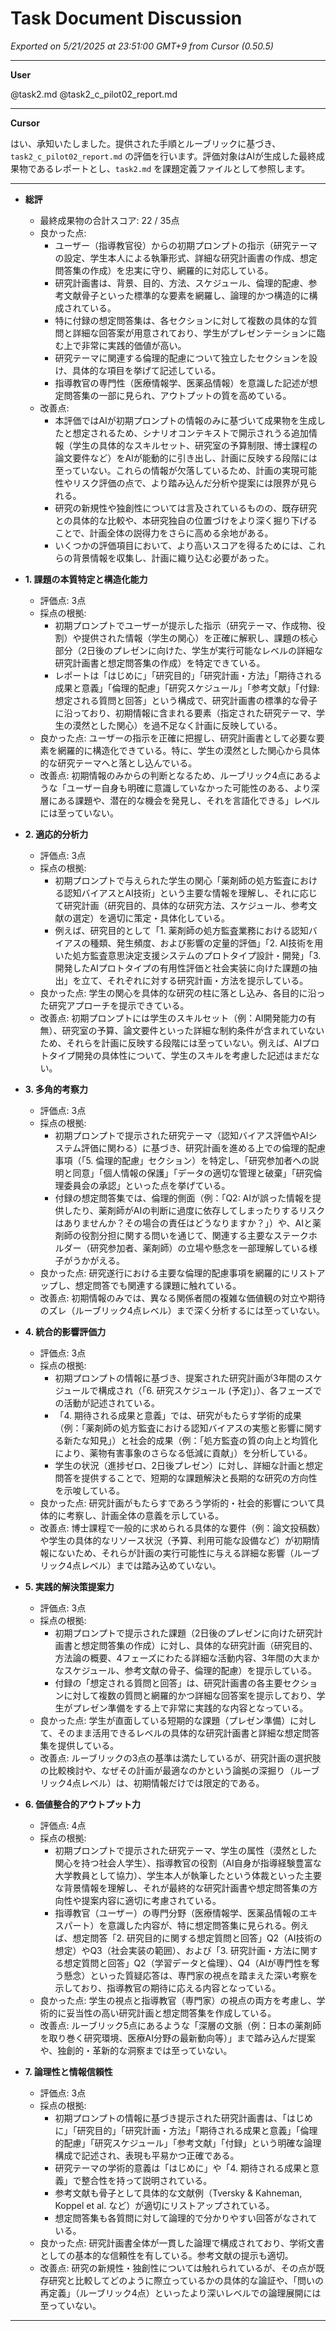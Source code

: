 # Task Document Discussion
_Exported on 5/21/2025 at 23:51:00 GMT+9 from Cursor (0.50.5)_

---

**User**

@task2.md @task2_c_pilot02_report.md 

---

**Cursor**

はい、承知いたしました。提供された手順とルーブリックに基づき、`task2_c_pilot02_report.md` の評価を行います。評価対象はAIが生成した最終成果物であるレポートとし、`task2.md` を課題定義ファイルとして参照します。

---

- **総評**
  - 最終成果物の合計スコア: 22 / 35点
  - 良かった点:
    -   ユーザー（指導教官役）からの初期プロンプトの指示（研究テーマの設定、学生本人による執筆形式、詳細な研究計画書の作成、想定問答集の作成）を忠実に守り、網羅的に対応している。
    -   研究計画書は、背景、目的、方法、スケジュール、倫理的配慮、参考文献骨子といった標準的な要素を網羅し、論理的かつ構造的に構成されている。
    -   特に付録の想定問答集は、各セクションに対して複数の具体的な質問と詳細な回答案が用意されており、学生がプレゼンテーションに臨む上で非常に実践的価値が高い。
    -   研究テーマに関連する倫理的配慮について独立したセクションを設け、具体的な項目を挙げて記述している。
    -   指導教官の専門性（医療情報学、医薬品情報）を意識した記述が想定問答集の一部に見られ、アウトプットの質を高めている。
  - 改善点:
    -   本評価ではAIが初期プロンプトの情報のみに基づいて成果物を生成したと想定されるため、シナリオコンテキストで開示されうる追加情報（学生の具体的なスキルセット、研究室の予算制限、博士課程の論文要件など）をAIが能動的に引き出し、計画に反映する段階には至っていない。これらの情報が欠落しているため、計画の実現可能性やリスク評価の点で、より踏み込んだ分析や提案には限界が見られる。
    -   研究の新規性や独創性については言及されているものの、既存研究との具体的な比較や、本研究独自の位置づけをより深く掘り下げることで、計画全体の説得力をさらに高める余地がある。
    -   いくつかの評価項目において、より高いスコアを得るためには、これらの背景情報を収集し、計画に織り込む必要があった。

- **1. 課題の本質特定と構造化能力**
  - 評価点: 3点
  - 採点の根拠:
    -   初期プロンプトでユーザーが提示した指示（研究テーマ、作成物、役割）や提供された情報（学生の関心）を正確に解釈し、課題の核心部分（2日後のプレゼンに向けた、学生が実行可能なレベルの詳細な研究計画書と想定問答集の作成）を特定できている。
    -   レポートは「はじめに」「研究目的」「研究計画・方法」「期待される成果と意義」「倫理的配慮」「研究スケジュール」「参考文献」「付録: 想定される質問と回答」という構成で、研究計画書の標準的な骨子に沿っており、初期情報に含まれる要素（指定された研究テーマ、学生の漠然とした関心）を過不足なく計画に反映している。
  - 良かった点: ユーザーの指示を正確に把握し、研究計画書として必要な要素を網羅的に構造化できている。特に、学生の漠然とした関心から具体的な研究テーマへと落とし込んでいる。
  - 改善点: 初期情報のみからの判断となるため、ルーブリック4点にあるような「ユーザー自身も明確に意識していなかった可能性のある、より深層にある課題や、潜在的な機会を発見し、それを言語化できる」レベルには至っていない。

- **2. 適応的分析力**
  - 評価点: 3点
  - 採点の根拠:
    -   初期プロンプトで与えられた学生の関心「薬剤師の処方監査における認知バイアスとAI技術」という主要な情報を理解し、それに応じて研究計画（研究目的、具体的な研究方法、スケジュール、参考文献の選定）を適切に策定・具体化している。
    -   例えば、研究目的として「1. 薬剤師の処方監査業務における認知バイアスの種類、発生頻度、および影響の定量的評価」「2. AI技術を用いた処方監査意思決定支援システムのプロトタイプ設計・開発」「3. 開発したAIプロトタイプの有用性評価と社会実装に向けた課題の抽出」を立て、それぞれに対する研究計画・方法を提示している。
  - 良かった点: 学生の関心を具体的な研究の柱に落とし込み、各目的に沿った研究アプローチを提示できている。
  - 改善点: 初期プロンプトには学生のスキルセット（例：AI開発能力の有無）、研究室の予算、論文要件といった詳細な制約条件が含まれていないため、それらを計画に反映する段階には至っていない。例えば、AIプロトタイプ開発の具体性について、学生のスキルを考慮した記述はまだない。

- **3. 多角的考察力**
  - 評価点: 3点
  - 採点の根拠:
    -   初期プロンプトで提示された研究テーマ（認知バイアス評価やAIシステム評価に関わる）に基づき、研究計画を進める上での倫理的配慮事項（「5. 倫理的配慮」セクション）を特定し、「研究参加者への説明と同意」「個人情報の保護」「データの適切な管理と破棄」「研究倫理委員会の承認」といった点を挙げている。
    -   付録の想定問答集では、倫理的側面（例：「Q2: AIが誤った情報を提供したり、薬剤師がAIの判断に過度に依存してしまったりするリスクはありませんか？その場合の責任はどうなりますか？」）や、AIと薬剤師の役割分担に関する問いを通じて、関連する主要なステークホルダー（研究参加者、薬剤師）の立場や懸念を一部理解している様子がうかがえる。
  - 良かった点: 研究遂行における主要な倫理的配慮事項を網羅的にリストアップし、想定問答でも関連する課題に触れている。
  - 改善点: 初期情報のみでは、異なる関係者間の複雑な価値観の対立や期待のズレ（ルーブリック4点レベル）まで深く分析するには至っていない。

- **4. 統合的影響評価力**
  - 評価点: 3点
  - 採点の根拠:
    -   初期プロンプトの情報に基づき、提案された研究計画が3年間のスケジュールで構成され（「6. 研究スケジュール (予定)」）、各フェーズでの活動が記述されている。
    -   「4. 期待される成果と意義」では、研究がもたらす学術的成果（例：「薬剤師の処方監査における認知バイアスの実態と影響に関する新たな知見」）と社会的成果（例：「処方監査の質の向上と均質化により、薬物有害事象のさらなる低減に貢献」）を分析している。
    -   学生の状況（進捗ゼロ、2日後プレゼン）に対し、詳細な計画と想定問答を提供することで、短期的な課題解決と長期的な研究の方向性を示唆している。
  - 良かった点: 研究計画がもたらすであろう学術的・社会的影響について具体的に考察し、計画全体の意義を示している。
  - 改善点: 博士課程で一般的に求められる具体的な要件（例：論文投稿数）や学生の具体的なリソース状況（予算、利用可能な設備など）が初期情報にないため、それらが計画の実行可能性に与える詳細な影響（ルーブリック4点レベル）までは踏み込めていない。

- **5. 実践的解決策提案力**
  - 評価点: 3点
  - 採点の根拠:
    -   初期プロンプトで提示された課題（2日後のプレゼンに向けた研究計画書と想定問答集の作成）に対し、具体的な研究計画（研究目的、方法論の概要、4フェーズにわたる詳細な活動内容、3年間の大まかなスケジュール、参考文献の骨子、倫理的配慮）を提示している。
    -   付録の「想定される質問と回答」は、研究計画書の各主要セクションに対して複数の質問と網羅的かつ詳細な回答案を提示しており、学生がプレゼン準備をする上で非常に実践的な内容となっている。
  - 良かった点: 学生が直面している短期的な課題（プレゼン準備）に対して、そのまま活用できるレベルの具体的な研究計画書と詳細な想定問答集を提供している。
  - 改善点: ルーブリックの3点の基準は満たしているが、研究計画の選択肢の比較検討や、なぜその計画が最適なのかという論拠の深掘り（ルーブリック4点レベル）は、初期情報だけでは限定的である。

- **6. 価値整合的アウトプット力**
  - 評価点: 4点
  - 採点の根拠:
    -   初期プロンプトで提示された研究テーマ、学生の属性（漠然とした関心を持つ社会人学生）、指導教官の役割（AI自身が指導経験豊富な大学教員として協力）、学生本人が執筆したという体裁といった主要な背景情報を理解し、それが最終的な研究計画書や想定問答集の方向性や提案内容に適切に考慮されている。
    -   指導教官（ユーザー）の専門分野（医療情報学、医薬品情報のエキスパート）を意識した内容が、特に想定問答集に見られる。例えば、想定問答「2. 研究目的に関する想定質問と回答」Q2（AI技術の想定）やQ3（社会実装の範囲）、および「3. 研究計画・方法に関する想定質問と回答」Q2（学習データと倫理）、Q4（AIが専門性を奪う懸念）といった質疑応答は、専門家の視点を踏まえた深い考察を示しており、指導教官の期待に応える内容となっている。
  - 良かった点: 学生の視点と指導教官（専門家）の視点の両方を考慮し、学術的に妥当性の高い研究計画と想定問答集を作成している。
  - 改善点: ルーブリック5点にあるような「深層の文脈（例：日本の薬剤師を取り巻く研究環境、医療AI分野の最新動向等）」まで踏み込んだ提案や、独創的・革新的な洞察までは至っていない。

- **7. 論理性と情報信頼性**
  - 評価点: 3点
  - 採点の根拠:
    -   初期プロンプトの情報に基づき提示された研究計画書は、「はじめに」「研究目的」「研究計画・方法」「期待される成果と意義」「倫理的配慮」「研究スケジュール」「参考文献」「付録」という明確な論理構成で記述され、表現も平易かつ正確である。
    -   研究テーマの学術的意義は「はじめに」や「4. 期待される成果と意義」で整合性を持って説明されている。
    -   参考文献も骨子として具体的な文献例（Tversky & Kahneman, Koppel et al. など）が適切にリストアップされている。
    -   想定問答集も各質問に対して論理的で分かりやすい回答がなされている。
  - 良かった点: 研究計画書全体が一貫した論理で構成されており、学術文書としての基本的な信頼性を有している。参考文献の提示も適切。
  - 改善点: 研究の新規性・独創性については触れられているが、その点が既存研究と比較してどのように際立っているかの具体的な論証や、「問いの再定義」（ルーブリック4点）といったより深いレベルでの論理展開には至っていない。

---

